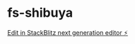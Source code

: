 # fs-shibuya

[Edit in StackBlitz next generation editor ⚡️](https://stackblitz.com/~/github.com/glauberfrancodesign/fs-shibuya)

